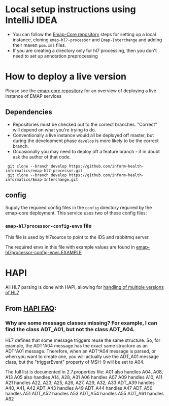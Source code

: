 # Local setup instructions using IntelliJ IDEA

- You can follow the [Emap-Core repository](https://github.com/inform-health-informatics/Emap-Core/)
  steps for setting up a local instance, cloning `emap-hl7-processor` and `Emap-Interchange`
  and adding their maven `pom.xml` files.
- If you are creating a directory only for hl7 processing, then you don't need to set up annotation preprocessing

# How to deploy a live version

Please see the [emap-core repository](https://github.com/inform-health-informatics/Emap-Core/)
for an overview of deploying a live instance of EMAP services

## Dependencies

- Repositories must be checked out to the correct branches.
  "Correct" will depend on what you're trying to do.
- Conventionally a live instance would all be deployed off master,
  but during the development phase `develop` is more likely to be the correct branch.
- Occasionally you may need to deploy off a feature branch -
  if in doubt ask the author of that code.

```shell script
 git clone --branch develop https://github.com/inform-health-informatics/emap-hl7-processor.git
 git clone --branch develop https://github.com/inform-health-informatics/Emap-Interchange.git
```

## config

Supply the required config files in the `config` directory required by the emap-core deployment. This service uses two
of these config files:

### `emap-hl7processor-config-envs` file

This file is used by hl7source to point to the IDS and rabbitmq server.

The required envs in this file with example values are found in
[emap-hl7processor-config-envs.EXAMPLE](emap-hl7processor-config-envs.EXAMPLE)

# HAPI

All HL7 parsing is done with HAPI, allowing for [handling of multiple versions of HL7](https://hapifhir.github.io/hapi-hl7v2/xref/ca/uhn/hl7v2/examples/HandlingMultipleVersions.html)

## From [HAPI FAQ](https://hapifhir.github.io/hapi-hl7v2/hapi-faq.html ): 

### Why are some message classes missing? For example, I can find the class ADT_A01, but not the class ADT_A04.

HL7 defines that some message triggers reuse the same structure. So, for example,
the ADT^A04 message has the exact same structure as an ADT^A01 message. Therefore,
when an ADT^A04 message is parsed, or when you want to create one, you will actually
use the ADT_A01 message class, but the "triggerEvent" property of MSH-9 will be set to A04.


The full list is documented in 2.7.properties file:
A01 also handles A04, A08, A13
A05 also handles A14, A28, A31
A06 handles A07
A09 handles A10, A11
A21 handles A22, A23, A25, A26, A27, A29, A32, A33
ADT_A39 handles A40, A41, A42
ADT_A43 handles A49
ADT_A44 handles A47
ADT_A50 handles A51
ADT_A52 handles A53
ADT_A54 handles A55
ADT_A61 handles A62
